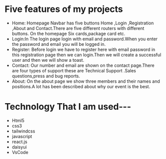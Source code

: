 # Five features of my projects

* Home: Homepage Navbar has five buttons Home ,Login ,Registration ,About and Contact.There are five different routers with different buttons. On the homepage Six cards,package card etc.
* Login:In The login page  login with email and password.When you enter the password and email you will be logged in.
* Register: Before login we have to register here with email password in this registration page then we can login.Then we will create a successful user and then we will show a toast.
* Contact: Our number and email are shown on the contact page.There are four types of support these are Technical Support .Sales questions,press and bug reports.
* About: On the about page we show three members and their names and positions.A lot has been described about why our event is the best.

# Technology That I am used---
* Html5
* css3
* tailwindcss
* javascript
* react.js
* daisyui
* VsCode
